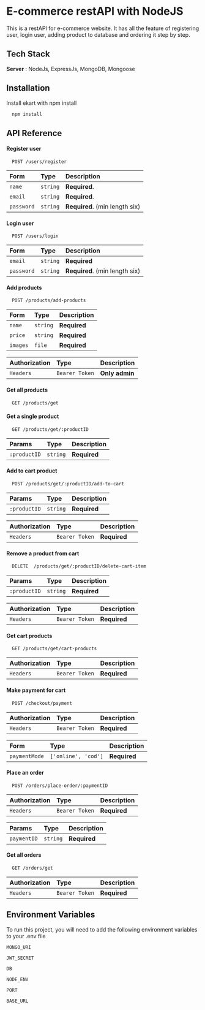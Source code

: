 
# E-commerce restAPI with NodeJS

This is a restAPI for e-commerce website. It has all the feature of registering user, login user, adding product to database and ordering it step by step.


## Tech Stack

**Server** : NodeJs, ExpressJs, MongoDB, Mongoose


## Installation

Install ekart with npm install

```bash
  npm install
```
    
## API Reference

#### Register user

```http
  POST /users/register
```

| Form | Type     | Description                |
| :-------- | :------- | :------------------------- |
| `name` | `string` | **Required**. |
| `email` | `string` | **Required**. |
| `password` | `string` | **Required**. (min length six) |

#### Login user

```http
  POST /users/login
```

| Form | Type     | Description                       |
| :-------- | :------- | :-------------------------------- |
| `email`      | `string` | **Required**|
| `password` | `string` | **Required**. (min length six) |


#### Add products

```http
  POST /products/add-products
```

| Form | Type     | Description                       |
| :-------- | :------- | :-------------------------------- |
| `name`      | `string` | **Required**|
| `price` | `string` | **Required**|
| `images`      | `file` | **Required**|

| Authorization | Type     | Description  |
| :-------- | :------- | :----------------|
| `Headers`   | `Bearer Token` | **Only admin**|


#### Get all products

```http
  GET /products/get
```

#### Get a single product

```http
  GET /products/get/:productID
```

| Params | Type     | Description  |
| :-------- | :------- | :----------------|
| `:productID`   | `string` | **Required**|


#### Add to cart product

```http
  POST /products/get/:productID/add-to-cart
```

| Params | Type     | Description  |
| :-------- | :------- | :----------------|
| `:productID`   | `string` | **Required**|

| Authorization | Type     | Description  |
| :-------- | :------- | :----------------|
| `Headers`   | `Bearer Token` | **Required**|


#### Remove a product from cart

```http
  DELETE  /products/get/:productID/delete-cart-item
```

| Params | Type     | Description  |
| :-------- | :------- | :----------------|
| `:productID`   | `string` | **Required**|

| Authorization | Type     | Description  |
| :-------- | :------- | :----------------|
| `Headers`   | `Bearer Token` | **Required**|


#### Get cart products

```http
  GET /products/get/cart-products
```

| Authorization | Type     | Description  |
| :-------- | :------- | :----------------|
| `Headers`   | `Bearer Token` | **Required**|


#### Make payment for cart

```http
  POST /checkout/payment
```

| Authorization | Type     | Description  |
| :-------- | :------- | :----------------|
| `Headers`   | `Bearer Token` | **Required**|

| Form | Type     | Description  |
| :-------- | :------- | :----------------|
| `paymentMode`   | `['online', 'cod']` | **Required**|


#### Place an order

```http
  POST /orders/place-order/:paymentID
```

| Authorization | Type     | Description  |
| :-------- | :------- | :----------------|
| `Headers`   | `Bearer Token` | **Required**|

| Params | Type     | Description  |
| :-------- | :------- | :----------------|
| `paymentID`   | `string` | **Required**|


#### Get all orders

```http
  GET /orders/get
```

| Authorization | Type     | Description  |
| :-------- | :------- | :----------------|
| `Headers`   | `Bearer Token` | **Required**|






## Environment Variables

To run this project, you will need to add the following environment variables to your .env file

`MONGO_URI`

`JWT_SECRET`

`DB`

`NODE_ENV`

`PORT`

`BASE_URL`


